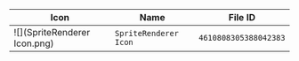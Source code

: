 | Icon | Name | File ID |
| ---  | ---  | ---     |
| ![](SpriteRenderer Icon.png) | `SpriteRenderer Icon` | `4610808305388042383` |
